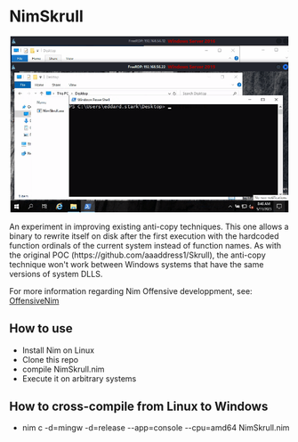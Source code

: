 # NimSkrull
<p align="center">
    <img width="500" src="https://github.com/OffenseTeacher/NimSkrull/blob/main/NimSkrull.gif">
</p>
An experiment in improving existing anti-copy techniques. This one allows a binary to rewrite itself on disk after the first execution with the hardcoded function ordinals of the current system instead of function names. As with the original POC (https://github.com/aaaddress1/Skrull), the anti-copy technique won't work between Windows systems that have the same versions of system DLLS.

For more information regarding Nim Offensive developpment, see: [OffensiveNim](https://github.com/byt3bl33d3r/OffensiveNim)

## How to use
- Install Nim on Linux
- Clone this repo
- compile NimSkrull.nim
- Execute it on arbitrary systems

## How to cross-compile from Linux to Windows
- nim c -d=mingw -d=release --app=console --cpu=amd64 NimSkrull.nim
